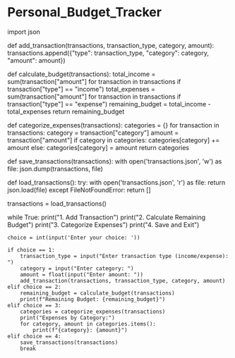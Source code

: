 # Personal_Budget_Tracker




import json

def add_transaction(transactions, transaction_type, category, amount):
    transactions.append({"type": transaction_type, "category": category, "amount": amount})

def calculate_budget(transactions):
    total_income = sum(transaction["amount"] for transaction in transactions if transaction["type"] == "income")
    total_expenses = sum(transaction["amount"] for transaction in transactions if transaction["type"] == "expense")
    remaining_budget = total_income - total_expenses
    return remaining_budget

def categorize_expenses(transactions):
    categories = {}
    for transaction in transactions:
        category = transaction["category"]
        amount = transaction["amount"]
        if category in categories:
            categories[category] += amount
        else:
            categories[category] = amount
    return categories

def save_transactions(transactions):
    with open('transactions.json', 'w') as file:
        json.dump(transactions, file)

def load_transactions():
    try:
        with open('transactions.json', 'r') as file:
            return json.load(file)
    except FileNotFoundError:
        return []

transactions = load_transactions()

while True:
    print("1. Add Transaction")
    print("2. Calculate Remaining Budget")
    print("3. Categorize Expenses")
    print("4. Save and Exit")

    choice = int(input('Enter your choice: '))

    if choice == 1:
        transaction_type = input("Enter transaction type (income/expense): ")
        category = input("Enter category: ")
        amount = float(input("Enter amount: "))
        add_transaction(transactions, transaction_type, category, amount)
    elif choice == 2:
        remaining_budget = calculate_budget(transactions)
        print(f"Remaining Budget: {remaining_budget}")
    elif choice == 3:
        categories = categorize_expenses(transactions)
        print("Expenses by Category:")
        for category, amount in categories.items():
            print(f"{category}: {amount}")
    elif choice == 4:
        save_transactions(transactions)
        break
